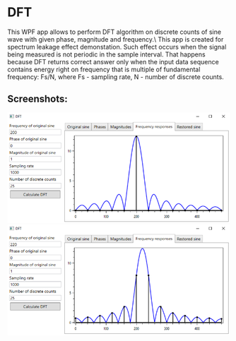 # DFT
This WPF app allows to perform DFT algorithm on discrete counts of sine wave with given phase, magnitude and frequency.\ 
This app is created for spectrum leakage effect demonstation. Such effect occurs when the signal being measured is not periodic in the sample interval. That happens because DFT returns correct answer only when the input data sequence contains energy right on frequency that is multiple of fundamental frequency: Fs/N, where Fs - sampling rate, N - number of discrete counts.
## Screenshots:
![screenshot](screenshot1.png)
![screenshot](screenshot2.png)
